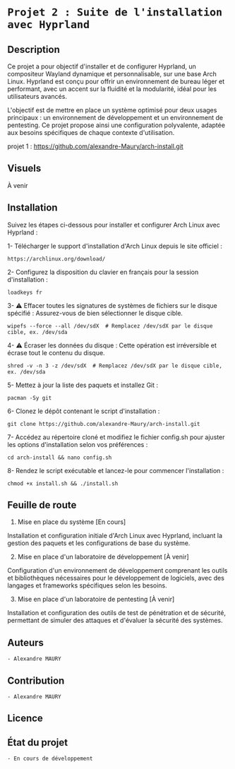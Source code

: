 # `Projet 2 : Suite de l'installation avec Hyprland`

## Description
Ce projet a pour objectif d'installer et de configurer Hyprland, un compositeur Wayland dynamique et personnalisable, sur une base Arch Linux. Hyprland est conçu pour offrir un environnement de bureau léger et performant, avec un accent sur la fluidité et la modularité, idéal pour les utilisateurs avancés.

L'objectif est de mettre en place un système optimisé pour deux usages principaux : un environnement de développement et un environnement de pentesting. Ce projet propose ainsi une configuration polyvalente, adaptée aux besoins spécifiques de chaque contexte d'utilisation.

projet 1 : https://github.com/alexandre-Maury/arch-install.git

## Visuels
À venir

## Installation

<!-- Procédez aux étapes suivantes :

1. Télécharger le support d'installation : `https://archlinux.org/download/`
2. Changer la disposition du clavier : `loadkeys fr`
3. Attention : efface toutes les signatures de système de fichiers : `wipefs --force --all "ex. /dev/sda"`
4. Attention : écrase les données sur le disque : `shred -v -n "ex. 3" -z "ex. /dev/sda"`
5. Installation du paquet git : `pacman -Sy git`
6. Clone du repo : `git clone https://github.com/alexandre-Maury/arch-install.git`
7. Configuration des options : `cd arch-install && nano config.sh`
8. Exécution du script : `chmod +x install.sh && ./install.sh` -->

Suivez les étapes ci-dessous pour installer et configurer Arch Linux avec Hyprland :

1- Télécharger le support d'installation d'Arch Linux depuis le site officiel :

    https://archlinux.org/download/

2- Configurez la disposition du clavier en français pour la session d'installation :

    loadkeys fr

3- ⚠️ Effacer toutes les signatures de systèmes de fichiers sur le disque spécifié : Assurez-vous de bien sélectionner le disque cible.

    wipefs --force --all /dev/sdX  # Remplacez /dev/sdX par le disque cible, ex. /dev/sda
    
4- ⚠️ Écraser les données du disque : Cette opération est irréversible et écrase tout le contenu du disque.

    shred -v -n 3 -z /dev/sdX  # Remplacez /dev/sdX par le disque cible, ex. /dev/sda

5- Mettez à jour la liste des paquets et installez Git :

    pacman -Sy git


6- Clonez le dépôt contenant le script d'installation :

    git clone https://github.com/alexandre-Maury/arch-install.git

7- Accédez au répertoire cloné et modifiez le fichier config.sh pour ajuster les options d'installation selon vos préférences :

    cd arch-install && nano config.sh

8- Rendez le script exécutable et lancez-le pour commencer l'installation :

    chmod +x install.sh && ./install.sh


## Feuille de route

1. Mise en place du système [En cours]

Installation et configuration initiale d'Arch Linux avec Hyprland, incluant la gestion des paquets et les configurations de base du système.

2. Mise en place d'un laboratoire de développement [À venir]

Configuration d'un environnement de développement comprenant les outils et bibliothèques nécessaires pour le développement de logiciels, avec des langages et frameworks spécifiques selon les besoins.

3. Mise en place d'un laboratoire de pentesting [À venir]

Installation et configuration des outils de test de pénétration et de sécurité, permettant de simuler des attaques et d'évaluer la sécurité des systèmes.

## Auteurs
`- Alexandre MAURY`

## Contribution
`- Alexandre MAURY`

## Licence

## État du projet
`- En cours de développement`